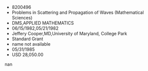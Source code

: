 
* 8200496
* Problems in Scattering and Propagation of Waves (Mathematical Sciences)
* DMS,APPLIED MATHEMATICS
* 06/15/1982,05/21/1982
* Jeffery Cooper,MD,University of Maryland, College Park
* Standard Grant
*   name not available
* 05/31/1985
* USD 28,050.00

nan
